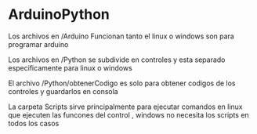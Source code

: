 # ArduinoPython

Los archivos en /Arduino Funcionan tanto el linux o windows son para programar arduino

Los archivos en /Python se subdivide en controles y esta separado especificamente para linux o windows

El archivo /Python/obtenerCodigo es solo para obtener codigos de los controles y guardarlos en consola

La carpeta Scripts sirve principalmente para ejecutar comandos en linux que ejecuten las funcones del control , windows no necesita los scripts en todos los casos 